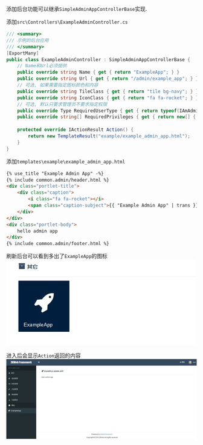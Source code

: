 添加后台功能可以继承`SimpleAdminAppControllerBase`实现.<br/>

添加`src\Controllers\ExampleAdminController.cs`
``` csharp
/// <summary>
/// 示例的后台应用
/// </summary>
[ExportMany]
public class ExampleAdminController : SimpleAdminAppControllerBase {
	// Name和Url必须提供
	public override string Name { get { return "ExampleApp"; } }
	public override string Url { get { return "/admin/example_app"; } }
	// 可选, 如果需要指定图标颜色和内容
	public override string TileClass { get { return "tile bg-navy"; } }
	public override string IconClass { get { return "fa fa-rocket"; } }
	// 可选, 默认只要求管理员不要求指定权限
	public override Type RequiredUserType { get { return typeof(IAmAdmin); } }
	public override string[] RequiredPrivileges { get { return new[] { "ExampleApp:View" }; } }

	protected override IActionResult Action() {
		return new TemplateResult("example/example_admin_app.html");
	}
}
```

添加`templates\example\example_admin_app.html`
``` html
{% use_title "Example Admin App" -%}
{% include common.admin/header.html %}
<div class="portlet-title">
	<div class="caption">
		<i class="fa fa-rocket"></i>
		<span class="caption-subject">{{ "Example Admin App" | trans }}</span>
	</div>
</div>
<div class="portlet-body">
	hello admin app
</div>
{% include common.admin/footer.html %}
```

刷新后台可以看到多出了`ExampleApp`的图标<br/>
![](../images/plugins/common.admin.simple_app.jpg)

进入后会显示`Action`返回的内容<br/>
![](../images/plugins/common.admin.simple_app_page.jpg)
